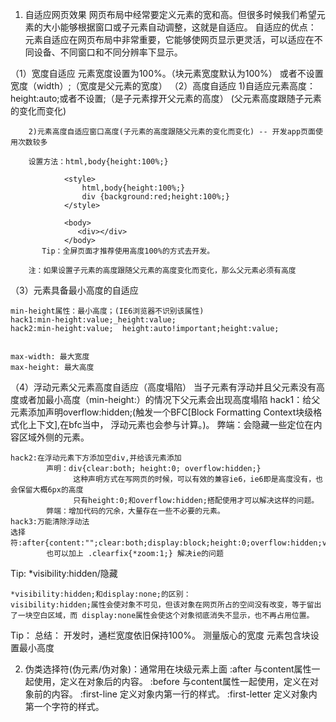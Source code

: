1. 自适应网页效果
网页布局中经常要定义元素的宽和高。但很多时候我们希望元素的大小能够根据窗口或子元素自动调整，这就是自适应。
自适应的优点：
元素自适应在网页布局中非常重要，它能够使网页显示更灵活，可以适应在不同设备、不同窗口和不同分辨率下显示。

（1）宽度自适应
   元素宽度设置为100%。（块元素宽度默认为100%）
    或者不设置宽度（width）;（宽度是父元素的宽度）
（2）高度自适应
        1)自适应元素高度：height:auto;或者不设置;（是子元素撑开父元素的高度） (父元素高度跟随子元素的变化而变化)

	    2)元素高度自适应窗口高度(子元素的高度跟随父元素的变化而变化) -- 开发app页面使用次数较多
            
		设置方法：html,body{height:100%;}
                 
                <style>
                    html,body{height:100%;}
                    div {background:red;height:100%;}
                </style>
        
                <body>
                   <div></div>
                </body>
           Tip：全屏页面才推荐使用高度100%的方式去开发。
               
		注：如果设置子元素的高度跟随父元素的高度变化而变化，那么父元素必须有高度
（3）元素具备最小高度的自适应


	min-height属性：最小高度；(IE6浏览器不识别该属性)
	hack1:min-height:value;_height:value;
	hack2:min-height:value;  height:auto!important;height:value;  
    

    max-width: 最大宽度
    max-height: 最大高度
   
（4）浮动元素父元素高度自适应（高度塌陷）
    当子元素有浮动并且父元素没有高度或者加最小高度（min-height:）的情况下父元素会出现高度塌陷
    hack1：给父元素添加声明overflow:hidden;(触发一个BFC[Block Formatting Context块级格式化上下文],在bfc当中，
    浮动元素也会参与计算。)。
        弊端：会隐藏一些定位在内容区域外侧的元素。
            
    hack2:在浮动元素下方添加空div,并给该元素添加
            声明：div{clear:both; height:0; overflow:hidden;}
                  这种声明方式在写网页的时候，可以有效的兼容ie6，ie6即是高度没有，也会保留大概6px的高度
                  只有height:0;和overflow:hidden;搭配使用才可以解决这样的问题。
            弊端：增加代码的冗余，大量存在一些不必要的元素。
    hack3:万能清除浮动法
    选择符:after{content:"";clear:both;display:block;height:0;overflow:hidden;visibility:hidden;}
            也可以加上 .clearfix{*zoom:1;} 解决ie的问题
Tip:
    *visibility:hidden/隐藏

    *visibility:hidden;和display:none;的区别：
    visibility:hidden;属性会使对象不可见，但该对象在网页所占的空间没有改变，等于留出了一块空白区域，而 display:none属性会使这个对象彻底消失不显示，也不再占用位置。

Tip：
    总结：
        开发时，通栏宽度依旧保持100%。
        测量版心的宽度
        元素包含块设置最小高度

2. 伪类选择符(伪元素/伪对象)：通常用在块级元素上面
    :after 与content属性一起使用，定义在对象后的内容。
    :before 与content属性一起使用，定义在对象前的内容。
    :first-line  定义对象内第一行的样式。
    :first-letter 定义对象内第一个字符的样式。
    